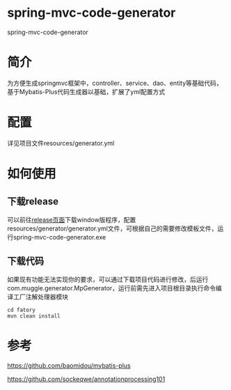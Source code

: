 # spring-mvc-code-generator
spring-mvc-code-generator

# 简介
为方便生成springmvc框架中，controller、service、dao、entity等基础代码，基于Mybatis-Plus代码生成器以基础，扩展了yml配置方式

# 配置
详见项目文件resources/generator.yml

# 如何使用

## 下载release
可以前往[release页面](https://github.com/shenhb/spring-mvc-code-generator/releases/tag/1.0.0)下载window版程序，配置resources/generator/generator.yml文件，可根据自己的需要修改模板文件，运行spring-mvc-code-generator.exe

## 下载代码
如果现有功能无法实现你的要求，可以通过下载项目代码进行修改，后运行com.muggle.generator.MpGenerator，运行前需先进入项目根目录执行命令编译工厂注解处理器模块
```
cd fatory
mvn clean install
```

# 参考

https://github.com/baomidou/mybatis-plus

https://github.com/sockeqwe/annotationprocessing101

